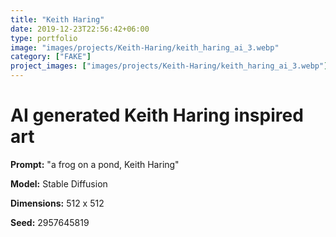 ```yaml
---
title: "Keith Haring"
date: 2019-12-23T22:56:42+06:00
type: portfolio
image: "images/projects/Keith-Haring/keith_haring_ai_3.webp"
category: ["FAKE"]
project_images: ["images/projects/Keith-Haring/keith_haring_ai_3.webp"]
---
```


# AI generated Keith Haring inspired art

**Prompt:** "a frog on a pond, Keith Haring"

**Model:** Stable Diffusion

**Dimensions:** 512 x 512

**Seed:** 2957645819
